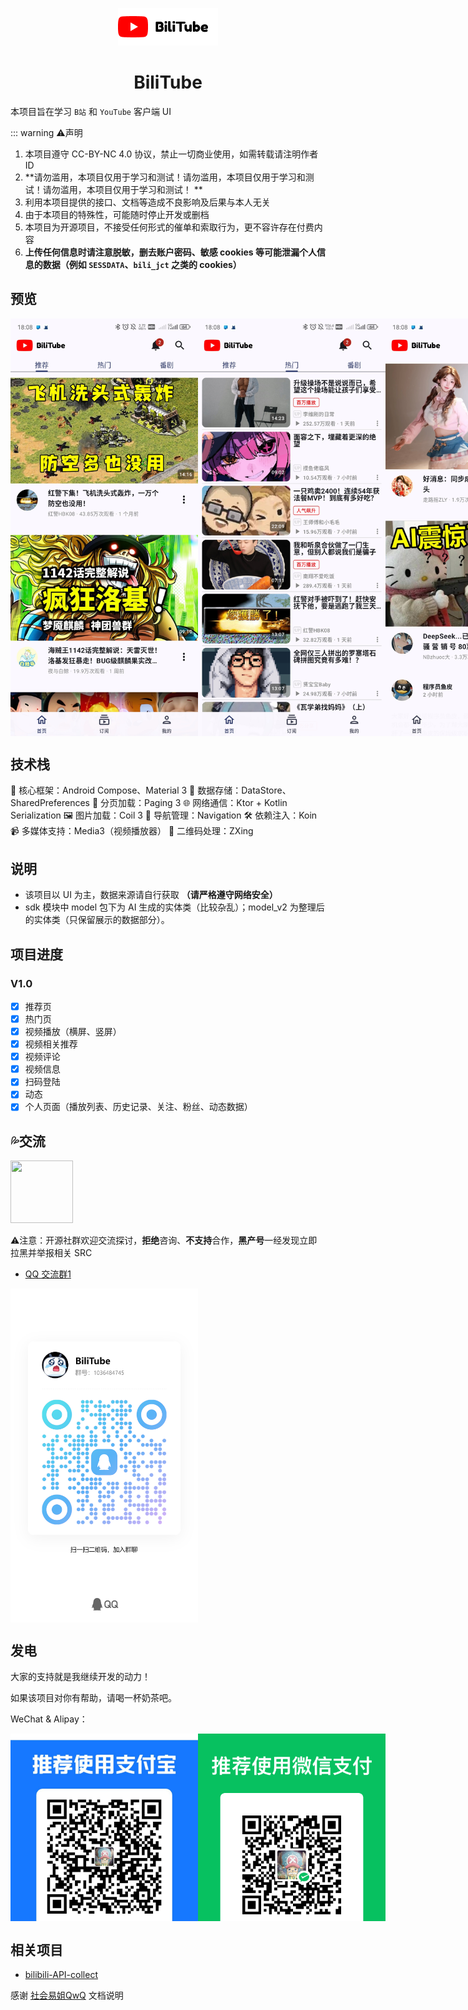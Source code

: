 <p align="center">
    <img src="./assets/img/logo_light.png"  />
</p>
<h1 align="center">BiliTube</h1>

本项目旨在学习 `B站` 和 `YouTube` 客户端 UI

::: warning ⚠️声明

1. 本项目遵守 CC-BY-NC 4.0 协议，禁止一切商业使用，如需转载请注明作者 ID
2. **请勿滥用，本项目仅用于学习和测试！请勿滥用，本项目仅用于学习和测试！请勿滥用，本项目仅用于学习和测试！
   **
3. 利用本项目提供的接口、文档等造成不良影响及后果与本人无关
4. 由于本项目的特殊性，可能随时停止开发或删档
5. 本项目为开源项目，不接受任何形式的催单和索取行为，更不容许存在付费内容
6. **上传任何信息时请注意脱敏，删去账户密码、敏感 cookies
   等可能泄漏个人信息的数据（例如 `SESSDATA`、`bili_jct` 之类的 cookies）**

## 预览

<div style="display: flex;">
    <img src="./assets/img/Screenshot_1.jpg" width="300">
    <img src="./assets/img/Screenshot_2.jpg" width="300">
    <img src="./assets/img/Screenshot_3.jpg" width="300">
    <img src="./assets/img/Screenshot_4.jpg" width="300">
    <img src="./assets/img/Screenshot_5.jpg" width="300">
    <img src="./assets/img/Screenshot_6.jpg" width="300">
    <img src="./assets/img/Screenshot_7.jpg" width="300">
    <img src="./assets/img/Screenshot_8.jpg" width="300">
    <img src="./assets/img/Screenshot_9.jpg" width="300">
    <img src="./assets/img/Screenshot_10.jpg" width="300">
    <img src="./assets/img/Screenshot_11.jpg" width="300">
    <img src="./assets/img/Screenshot_12.jpg" height="300">
    <img src="./assets/img/Screenshot_13.jpg" height="300">
</div>

## 技术栈

🚀 核心框架：Android Compose、Material 3
💾 数据存储：DataStore、SharedPreferences
📄 分页加载：Paging 3
🌐 网络通信：Ktor + Kotlin Serialization
🖼️ 图片加载：Coil 3
🧭 导航管理：Navigation
🛠️ 依赖注入：Koin
📹 多媒体支持：Media3（视频播放器）
🔳 二维码处理：ZXing

## 说明

- 该项目以 UI 为主，数据来源请自行获取 **（请严格遵守网络安全）**
- sdk 模块中 model 包下为 AI 生成的实体类（比较杂乱）；model_v2 为整理后的实体类（只保留展示的数据部分）。

## 项目进度

### V1.0

- [x] 推荐页
- [x] 热门页
- [x] 视频播放（横屏、竖屏）
- [x] 视频相关推荐
- [x] 视频评论
- [x] 视频信息
- [x] 扫码登陆
- [x] 动态
- [x] 个人页面（播放列表、历史记录、关注、粉丝、动态数据）

## 💦交流

<img src="./assets/img/avatar.png" width="100" height="100" />

⚠注意：开源社群欢迎交流探讨，**拒绝**咨询、**不支持**合作，**黑产号**一经发现立即拉黑并举报相关 SRC

- [QQ 交流群1](https://qm.qq.com/q/lgnFYGDHOM)

<div style="display: flex;">
    <img src="./assets/img/qq_1.jpg" width="300">
</div>

## 发电

大家的支持就是我继续开发的动力！

如果该项目对你有帮助，请喝一杯奶茶吧。

WeChat & Alipay：

<div style="display: flex;">
    <img src="./assets/img/alipay.jpg" width="300" height="300"/>
    <img src="./assets/img/weixin.png" width="300" height="300" />
</div>

## 相关项目

- [bilibili-API-collect](https://github.com/SocialSisterYi/bilibili-API-collect.git)

感谢 [社会易姐QwQ](https://github.com/SocialSisterYi) 文档说明

